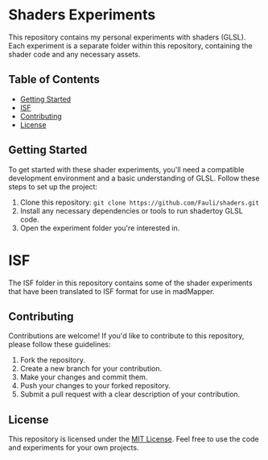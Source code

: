 # Shaders Experiments

This repository contains my personal experiments with shaders (GLSL). Each experiment is a separate folder within this repository, containing the shader code and any necessary assets.

## Table of Contents

- [Getting Started](#getting-started)
- [ISF](#isf)
- [Contributing](#contributing)
- [License](#license)

## Getting Started

To get started with these shader experiments, you'll need a compatible development environment and a basic understanding of GLSL. Follow these steps to set up the project:

1. Clone this repository: `git clone https://github.com/Fauli/shaders.git`
2. Install any necessary dependencies or tools to run shadertoy GLSL code.
3. Open the experiment folder you're interested in.

# ISF
The ISF folder in this repository contains some of the shader experiments that have been translated to ISF format for use in madMapper.

## Contributing

Contributions are welcome! If you'd like to contribute to this repository, please follow these guidelines:

1. Fork the repository.
2. Create a new branch for your contribution.
3. Make your changes and commit them.
4. Push your changes to your forked repository.
5. Submit a pull request with a clear description of your contribution.

## License

This repository is licensed under the [MIT License](LICENSE). Feel free to use the code and experiments for your own projects.
